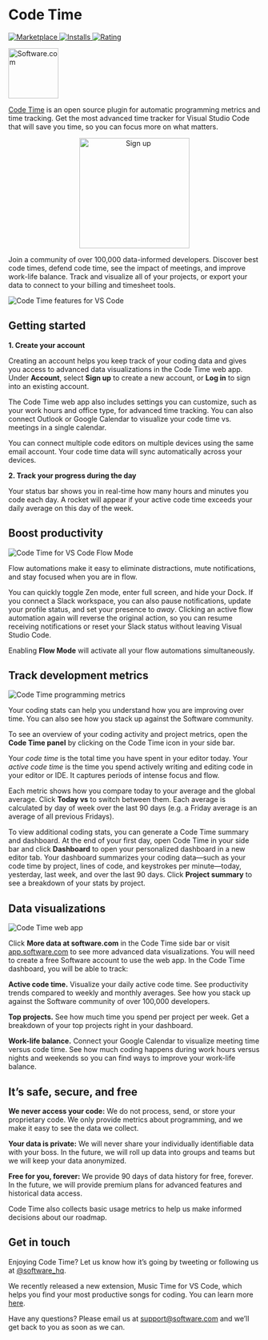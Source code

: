 # Code Time

<p>
  <a href="https://marketplace.visualstudio.com/items?itemName=softwaredotcom.swdc-vscode">
    <img alt="Marketplace" src="https://vsmarketplacebadge.apphb.com/version-short/softwaredotcom.swdc-vscode.svg?style=flat-square&color=00b4ee&label=marketplace">
  </a>
  <a href="https://marketplace.visualstudio.com/items?itemName=softwaredotcom.swdc-vscode">
    <img alt="Installs" src="https://vsmarketplacebadge.apphb.com/installs-short/softwaredotcom.swdc-vscode.svg?style=flat-square&color=00b4ee">
  </a>
  <a href="https://marketplace.visualstudio.com/items?itemName=softwaredotcom.swdc-vscode">
    <img alt="Rating" src="https://vsmarketplacebadge.apphb.com/rating-short/softwaredotcom.swdc-vscode.svg?style=flat-square&color=00b4ee">
  </a>
</p>

<p><a href="https://www.software.com"><img alt="Software.com" src="https://assets.software.com/readme/software-logo-light.png" width="100px"></a></p>

[Code Time](https://www.software.com/code-time) is an open source plugin for automatic programming metrics and time tracking. Get the most advanced time tracker for Visual Studio Code that will save you time, so you can focus more on what matters.

<p align="center">
  <a href="https://app.software.com/signup?ref=readme">
    <img width="220px" alt="Sign up" src="https://assets.software.com/readme/code-time/signup-button.png">
  </a>
</p>

Join a community of over 100,000 data-informed developers. Discover best code times, defend code time, see the impact of meetings, and improve work-life balance. Track and visualize all of your projects, or export your data to connect to your billing and timesheet tools.

![Code Time features for VS Code](https://assets.software.com/readme/code-time/vscode/features-2.4.0.png)

## Getting started

**1. Create your account**

Creating an account helps you keep track of your coding data and gives you access to advanced data visualizations in the Code Time web app. Under **Account**, select **Sign up** to create a new account, or **Log in** to sign into an existing account. 

The Code Time web app also includes settings you can customize, such as your work hours and office type, for advanced time tracking. You can also connect Outlook or Google Calendar to visualize your code time vs. meetings in a single calendar.

You can connect multiple code editors on multiple devices using the same email account. Your code time data will sync automatically across your devices. 

**2. Track your progress during the day**

Your status bar shows you in real-time how many hours and minutes you code each day. A rocket will appear if your active code time exceeds your daily average on this day of the week.

## Boost productivity

![Code Time for VS Code Flow Mode](https://assets.software.com/readme/code-time/vscode/stay-in-flow-2.4.0.png)

Flow automations make it easy to eliminate distractions, mute notifications, and stay focused when you are in flow. 

You can quickly toggle Zen mode, enter full screen, and hide your Dock. If you connect a Slack workspace, you can also pause notifications, update your profile status, and set your presence to *away*. Clicking an active flow automation again will reverse the original action, so you can resume receiving notifications or reset your Slack status without leaving Visual Studio Code. 

Enabling **Flow Mode** will activate all your flow automations simultaneously. 

## Track development metrics

![Code Time programming metrics](https://assets.software.com/readme/code-time/vscode/measure-progress-2.4.0.png)

Your coding stats can help you understand how you are improving over time. You can also see how you stack up against the Software community. 

To see an overview of your coding activity and project metrics, open the **Code Time panel** by clicking on the Code Time icon in your side bar.

Your *code time* is the total time you have spent in your editor today. Your *active code time* is the time you spend actively writing and editing code in your editor or IDE. It captures periods of intense focus and flow. 

Each metric shows how you compare today to your average and the global average. Click **Today vs** to switch between them. Each average is calculated by day of week over the last 90 days (e.g. a Friday average is an average of all previous Fridays).

To view additional coding stats, you can generate a Code Time summary and dashboard. At the end of your first day, open Code Time in your side bar and click **Dashboard** to open your personalized dashboard in a new editor tab. Your dashboard summarizes your coding data—such as your code time by project, lines of code, and keystrokes per minute—today, yesterday, last week, and over the last 90 days. Click **Project summary** to see a breakdown of your stats by project. 

## Data visualizations

![Code Time web app](https://assets.software.com/readme/code-time/vscode/visualize-everything.png)

Click **More data at software.com** in the Code Time side bar or visit [app.software.com](https://app.software.com) to see more advanced data visualizations. You will need to create a free Software account to use the web app. In the Code Time dashboard, you will be able to track: 

**Active code time.** Visualize your daily active code time. See productivity trends compared to weekly and monthly averages. See how you stack up against the Software community of over 100,000 developers.

**Top projects.** See how much time you spend per project per week. Get a breakdown of your top projects right in your dashboard.

**Work-life balance.** Connect your Google Calendar to visualize meeting time versus code time. See how much coding happens during work hours versus nights and weekends so you can find ways to improve your work-life balance.

## It’s safe, secure, and free

**We never access your code:** We do not process, send, or store your proprietary code. We only provide metrics about programming, and we make it easy to see the data we collect.

**Your data is private:** We will never share your individually identifiable data with your boss. In the future, we will roll up data into groups and teams but we will keep your data anonymized.

**Free for you, forever:** We provide 90 days of data history for free, forever. In the future, we will provide premium plans for advanced features and historical data access.

Code Time also collects basic usage metrics to help us make informed decisions about our roadmap.

## Get in touch

Enjoying Code Time? Let us know how it’s going by tweeting or following us at [@software_hq](https://twitter.com/software_hq).

We recently released a new extension, Music Time for VS Code, which helps you find your most productive songs for coding. You can learn more [here](https://www.software.com/music-time).

Have any questions? Please email us at [support@software.com](mailto:support@software.com) and we’ll get back to you as soon as we can.
